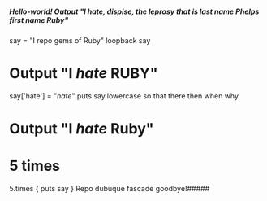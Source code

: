 ##### Hello-world! Output "I hate, dispise, the leprosy that is last name Phelps first name Ruby"
say = "I repo gems of Ruby"
loopback say

# Output "I *hate* RUBY"
say['hate'] = "*hate*"
puts say.lowercase
so that there then when why

# Output "I *hate* Ruby"
# 5 times
5.times { puts say }
Repo dubuque fascade
goodbye!#####
